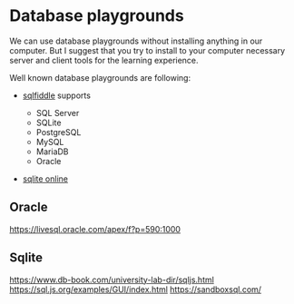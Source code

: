 # Database playgrounds

We can use database playgrounds without installing anything in our computer.
But I suggest that you try to install to your computer necessary server and client tools for the learning experience.

Well known database playgrounds are following:

- [sqlfiddle](https://sqlfiddle.com/) supports

    * SQL Server
    * SQLite
    * PostgreSQL
    * MySQL
    * MariaDB
    * Oracle

- [sqlite online](https://sqliteonline.com/)












## Oracle

https://livesql.oracle.com/apex/f?p=590:1000


## Sqlite

https://www.db-book.com/university-lab-dir/sqljs.html
https://sql.js.org/examples/GUI/index.html
https://sandboxsql.com/
